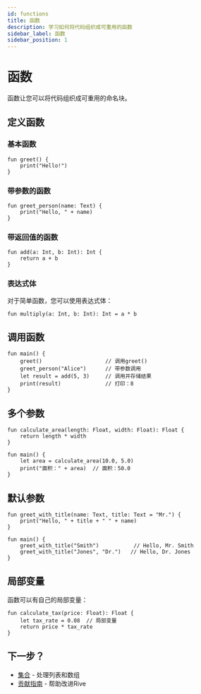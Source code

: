 ```yaml
---
id: functions
title: 函数
description: 学习如何将代码组织成可重用的函数
sidebar_label: 函数
sidebar_position: 1
---
```


# 函数

函数让您可以将代码组织成可重用的命名块。

## 定义函数

### 基本函数

```rive
fun greet() {
    print("Hello!")
}
```

### 带参数的函数

```rive
fun greet_person(name: Text) {
    print("Hello, " + name)
}
```

### 带返回值的函数

```rive
fun add(a: Int, b: Int): Int {
    return a + b
}
```

### 表达式体

对于简单函数，您可以使用表达式体：

```rive
fun multiply(a: Int, b: Int): Int = a * b
```

## 调用函数

```rive
fun main() {
    greet()                    // 调用greet()
    greet_person("Alice")      // 带参数调用
    let result = add(5, 3)     // 调用并存储结果
    print(result)              // 打印：8
}
```

## 多个参数

```rive
fun calculate_area(length: Float, width: Float): Float {
    return length * width
}

fun main() {
    let area = calculate_area(10.0, 5.0)
    print("面积：" + area)  // 面积：50.0
}
```

## 默认参数

```rive
fun greet_with_title(name: Text, title: Text = "Mr.") {
    print("Hello, " + title + " " + name)
}

fun main() {
    greet_with_title("Smith")           // Hello, Mr. Smith
    greet_with_title("Jones", "Dr.")   // Hello, Dr. Jones
}
```

## 局部变量

函数可以有自己的局部变量：

```rive
fun calculate_tax(price: Float): Float {
    let tax_rate = 0.08  // 局部变量
    return price * tax_rate
}
```

## 下一步？

- [集合](collections.md) - 处理列表和数组
- [贡献指南](../../develop/community/contributing.md) - 帮助改进Rive
